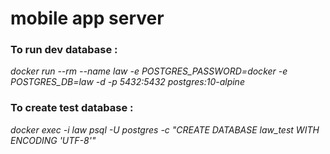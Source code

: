 # mobile app server

### **To run dev database** : 
_docker run --rm   --name law -e POSTGRES_PASSWORD=docker -e  POSTGRES_DB=law -d -p 5432:5432  postgres:10-alpine_

### **To create test database** :
_docker exec -i law psql -U postgres -c "CREATE DATABASE law_test WITH ENCODING 'UTF-8'"_

